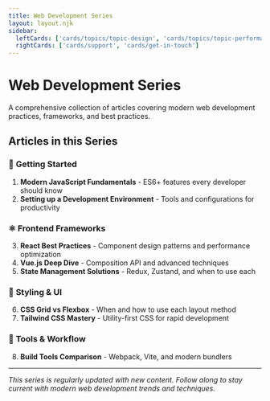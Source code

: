 ```yaml
---
title: Web Development Series
layout: layout.njk
sidebar:
  leftCards: ['cards/topics/topic-design', 'cards/topics/topic-performance']
  rightCards: ['cards/support', 'cards/get-in-touch']
---
```


# Web Development Series

A comprehensive collection of articles covering modern web development practices, frameworks, and best practices.

## Articles in this Series

### 🚀 **Getting Started**
1. **Modern JavaScript Fundamentals** - ES6+ features every developer should know
2. **Setting up a Development Environment** - Tools and configurations for productivity

### ⚛️ **Frontend Frameworks**
3. **React Best Practices** - Component design patterns and performance optimization
4. **Vue.js Deep Dive** - Composition API and advanced techniques
5. **State Management Solutions** - Redux, Zustand, and when to use each

### 🎨 **Styling & UI**
6. **CSS Grid vs Flexbox** - When and how to use each layout method
7. **Tailwind CSS Mastery** - Utility-first CSS for rapid development

### 🔧 **Tools & Workflow**
8. **Build Tools Comparison** - Webpack, Vite, and modern bundlers

---

*This series is regularly updated with new content. Follow along to stay current with modern web development trends and techniques.*
